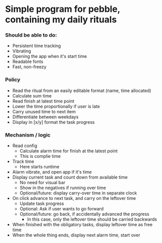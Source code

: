 # Simple program for pebble, containing my daily rituals

### Should be able to do:
* Persistent time tracking
* Vibrating
* Opening the app when it's start time
* Readable fonts
* Fast, non-freezy

### Policy
* Read the ritual from an easily editable format (name, time allocated)
* Calculate sum time
* Read finish at latest time point
* Lower the time proportionally if user is late
* Carry unused time to next item
* Differentiate between weekdays
* Display in [x/y] format the task progress

### Mechanism / logic
* Read config
  * Calculate alarm time for finish at the latest point
  * This is complie time
* Track time
  * Here starts runtime
* Alarm vibrate, and open app if it's time
* Display current task and count down from available time
  * No need for visual bar
  * Show in the negatives if running over time
  * Optional/future: display carry-over time in separate clock
* On click advance to next task, and carry on the leftover time
  * Update task progress
  * Optional: Ask if user wants to go forward
  * Optional/future: go back, if accidentally advanced the progress
    * In this case, only the leftover time should be carried backwards
* When finished with the obligatory tasks, display leftover time as free time
* When the whole thing ends, display next alarm time, start over
